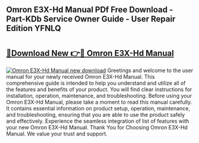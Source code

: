 ## Omron E3X-Hd Manual PDf Free Download - Part-KDb Service Owner Guide - User Repair Edition YFNLQ

# <h2><a href="http://cf10162.oget.top/?id=Omron+E3X-Hd+Manual">🔗Download New 👉🔴 Omron E3X-Hd Manual</a></h2>

[![Omron E3X-Hd Manual new download](https://i.imgur.com/5g1atiW.png)](http://cf10162.oget.top/?id=Omron+E3X-Hd+Manual)
Greetings and welcome to the user manual for your newly received Omron E3X-Hd Manual. This comprehensive guide is intended to help you understand and utilize all of the features and benefits of your product. You will find clear instructions for installation, operation, maintenance, and troubleshooting. Before using your Omron E3X-Hd Manual, please take a moment to read this manual carefully. It contains essential information on product setup, operation, maintenance, and troubleshooting, ensuring that you are able to use the product safely and effectively. Experience the seamless integration of list of features with your new Omron E3X-Hd Manual. Thank You for Choosing Omron E3X-Hd Manual. We value your trust and support.

